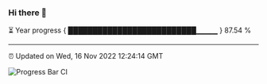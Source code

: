 ### Hi there 👋

⏳ Year progress { ██████████████████████████▁▁▁▁ } 87.54 %

---

⏰ Updated on Wed, 16 Nov 2022 12:24:14 GMT

![Progress Bar CI](https://github.com/liununu/liununu/workflows/Progress%20Bar%20CI/badge.svg)
